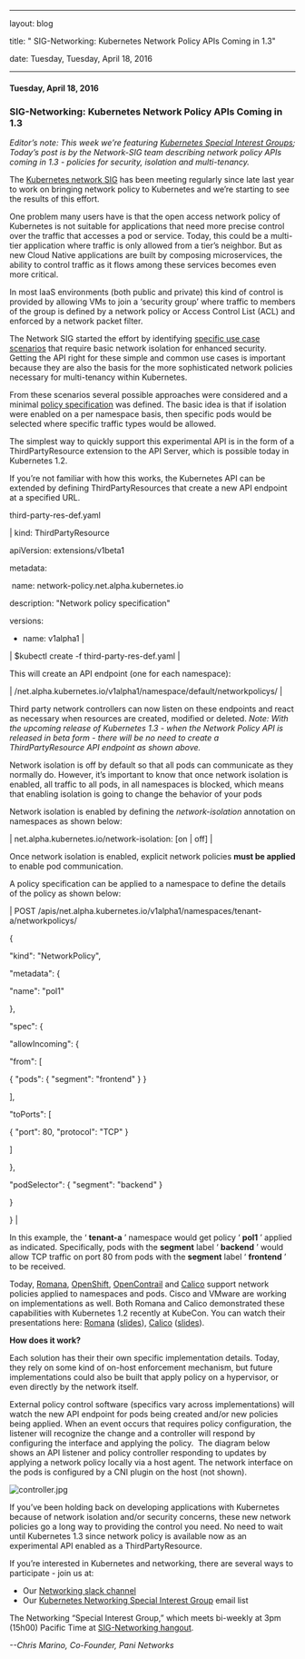 ---

   layout: blog

   title:  " SIG-Networking: Kubernetes Network Policy APIs Coming in 1.3" 

   date:   Tuesday,  Tuesday, April 18, 2016 
 

   --- 
#### Tuesday, April 18, 2016 
### SIG-Networking: Kubernetes Network Policy APIs Coming in 1.3 
_Editor’s note: This week we’re featuring [Kubernetes Special Interest Groups](https://github.com/kubernetes/kubernetes/wiki/Special-Interest-Groups-(SIGs)); Today’s post is by the Network-SIG team describing network policy APIs coming in 1.3 - policies for security, isolation and multi-tenancy._  
  
The [Kubernetes network SIG](https://kubernetes.slack.com/messages/sig-network/) has been meeting regularly since late last year to work on bringing network policy to Kubernetes and we’re starting to see the results of this effort.  
  
One problem many users have is that the open access network policy of Kubernetes is not suitable for applications that need more precise control over the traffic that accesses a pod or service. Today, this could be a multi-tier application where traffic is only allowed from a tier’s neighbor. But as new Cloud Native applications are built by composing microservices, the ability to control traffic as it flows among these services becomes even more critical.  
  
In most IaaS environments (both public and private) this kind of control is provided by allowing VMs to join a ‘security group’ where traffic to members of the group is defined by a network policy or Access Control List (ACL) and enforced by a network packet filter.  
  
The Network SIG started the effort by identifying [specific use case scenarios](https://docs.google.com/document/d/1blfqiH4L_fpn33ZrnQ11v7LcYP0lmpiJ_RaapAPBbNU/edit?pref=2&pli=1#) that require basic network isolation for enhanced security. Getting the API right for these simple and common use cases is important because they are also the basis for the more sophisticated network policies necessary for multi-tenancy within Kubernetes.  
  
From these scenarios several possible approaches were considered and a minimal [policy specification](https://docs.google.com/document/d/1qAm-_oSap-f1d6a-xRTj6xaH1sYQBfK36VyjB5XOZug/edit) was defined. The basic idea is that if isolation were enabled on a per namespace basis, then specific pods would be selected where specific traffic types would be allowed.  
  
The simplest way to quickly support this experimental API is in the form of a ThirdPartyResource extension to the API Server, which is possible today in Kubernetes 1.2.  
  
If you’re not familiar with how this works, the Kubernetes API can be extended by defining ThirdPartyResources that create a new API endpoint at a specified URL.  
  
third-party-res-def.yaml  
  

| 
kind: ThirdPartyResource

apiVersion: extensions/v1beta1

metadata:

 &nbsp;name: network-policy.net.alpha.kubernetes.io

description: "Network policy specification"

versions:

- name: v1alpha1
 |

  
  

| 
$kubectl create -f third-party-res-def.yaml
 |

  

  

This will create an API endpoint (one for each namespace):

  
  

| 
/net.alpha.kubernetes.io/v1alpha1/namespace/default/networkpolicys/
 |

  

  

Third party network controllers can now listen on these endpoints and react as necessary when resources are created, modified or deleted. _Note: With the upcoming release of Kubernetes 1.3 - when the Network Policy API is released in beta form - there will be no need to create a ThirdPartyResource API endpoint as shown above._&nbsp;

  

Network isolation is off by default so that all pods can communicate as they normally do. However, it’s important to know that once network isolation is enabled, all traffic to all pods, in all namespaces is blocked, which means that enabling isolation is going to change the behavior of your pods

  

Network isolation is enabled by defining the _network-isolation_ annotation on namespaces as shown below:

  
  

| 
net.alpha.kubernetes.io/network-isolation: [on | off]
 |

  

Once network isolation is enabled, explicit network policies **must be applied** to enable pod communication.
  
A policy specification can be applied to a namespace to define the details of the policy as shown below:
  
  

| 
POST /apis/net.alpha.kubernetes.io/v1alpha1/namespaces/tenant-a/networkpolicys/
  

{

"kind": "NetworkPolicy",

"metadata": {

"name": "pol1"

},

"spec": {

"allowIncoming": {

"from": [

{ "pods": { "segment": "frontend" } }

],

"toPorts": [

{ "port": 80, "protocol": "TCP" }

]

},

"podSelector": { "segment": "backend" }

}

}
 |

  

In this example, the ‘ **tenant-a** ’ namespace would get policy ‘ **pol1** ’ applied as indicated. Specifically, pods with the **segment** label ‘ **backend** ’ would allow TCP traffic on port 80 from pods with the **segment** label ‘ **frontend** ’ to be received.

  

Today, [Romana](http://romana.io/), [OpenShift](https://www.openshift.com/), [OpenContrail](http://www.opencontrail.org/) and [Calico](http://projectcalico.org/) support network policies applied to namespaces and pods. Cisco and VMware are working on implementations as well. Both Romana and Calico demonstrated these capabilities with Kubernetes 1.2 recently at KubeCon. You can watch their presentations here: [Romana](https://www.youtube.com/watch?v=f-dLKtK6qCs) ([slides](http://www.slideshare.net/RomanaProject/kubecon-london-2016-ronana-cloud-native-sdn)), [Calico](https://www.youtube.com/watch?v=p1zfh4N4SX0) ([slides](http://www.slideshare.net/kubecon/kubecon-eu-2016-secure-cloudnative-networking-with-project-calico)).&nbsp;

  

**How does it work?**

  

Each solution has their their own specific implementation details. Today, they rely on some kind of on-host enforcement mechanism, but future implementations could also be built that apply policy on a hypervisor, or even directly by the network itself.&nbsp;

  

External policy control software (specifics vary across implementations) will watch the new API endpoint for pods being created and/or new policies being applied. When an event occurs that requires policy configuration, the listener will recognize the change and a controller will respond by configuring the interface and applying the policy. &nbsp;The diagram below shows an API listener and policy controller responding to updates by applying a network policy locally via a host agent. The network interface on the pods is configured by a CNI plugin on the host (not shown).

  

 ![controller.jpg](https://lh5.googleusercontent.com/zMEpLMYmask-B-rYWnbMyGb0M7YusPQFPS6EfpNOSLbkf-cM49V7rTDBpA6k9-Zdh2soMul39rz9rHFJfL-jnEn_mHbpg0E1WlM-wjU-qvQu9KDTQqQ9uBmdaeWynDDNhcT3UjX5)

  

  

If you’ve been holding back on developing applications with Kubernetes because of network isolation and/or security concerns, these new network policies go a long way to providing the control you need. No need to wait until Kubernetes 1.3 since network policy is available now as an experimental API enabled as a ThirdPartyResource.

  

If you’re interested in Kubernetes and networking, there are several ways to participate - join us at:

- Our [Networking slack channel](https://kubernetes.slack.com/messages/sig-network/)&nbsp;
- Our [Kubernetes Networking Special Interest Group](https://groups.google.com/forum/#!forum/kubernetes-sig-network) email list&nbsp;

  
The Networking “Special Interest Group,” which meets bi-weekly at 3pm (15h00) Pacific Time at [SIG-Networking hangout](https://zoom.us/j/5806599998).&nbsp;

  
_--Chris Marino, Co-Founder, Pani Networks_  
  

